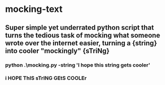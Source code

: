 # mocking-text

<h2>
Super simple yet underrated python script that turns the tedious task of mocking what someone wrote over the internet easier, turning a {string} into cooler "mockingly" {sTriNg}
</h2>
<h3>
python .\mocking.py -string 'I hope this string gets cooler'
</h3>

<h3>
i HOPE ThIS sTrING GEtS COOLEr
</h3>
